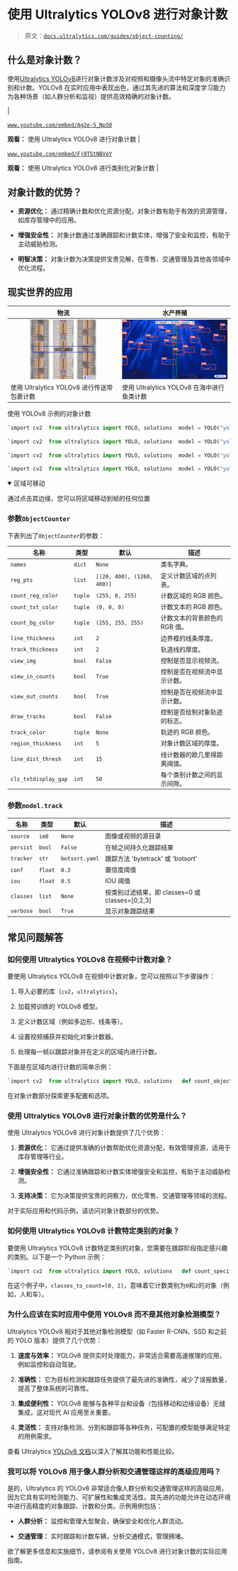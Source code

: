 # 使用 Ultralytics YOLOv8 进行对象计数

> 原文：[`docs.ultralytics.com/guides/object-counting/`](https://docs.ultralytics.com/guides/object-counting/)

## 什么是对象计数？

使用[Ultralytics YOLOv8](https://github.com/ultralytics/ultralytics/)进行对象计数涉及对视频和摄像头流中特定对象的准确识别和计数。YOLOv8 在实时应用中表现出色，通过其先进的算法和深度学习能力为各种场景（如人群分析和监视）提供高效精确的对象计数。

|

[`www.youtube.com/embed/Ag2e-5_NpS0`](https://www.youtube.com/embed/Ag2e-5_NpS0)

**观看：** 使用 Ultralytics YOLOv8 进行对象计数 |

[`www.youtube.com/embed/Fj9TStNBVoY`](https://www.youtube.com/embed/Fj9TStNBVoY)

**观看：** 使用 Ultralytics YOLOv8 进行类别化对象计数 |

## 对象计数的优势？

+   **资源优化：** 通过精确计数和优化资源分配，对象计数有助于有效的资源管理，如库存管理中的应用。

+   **增强安全性：** 对象计数通过准确跟踪和计数实体，增强了安全和监控，有助于主动威胁检测。

+   **明智决策：** 对象计数为决策提供宝贵见解，在零售、交通管理及其他各领域中优化流程。

## 现实世界的应用

| 物流 | 水产养殖 |
| --- | --- |
| ![使用 Ultralytics YOLOv8 进行传送带包裹计数](img/ca5975376e8109512dde2de53f82c528.png) | ![使用 Ultralytics YOLOv8 在海中进行鱼类计数](img/10299b830cb7415f0631cbd9a349d37b.png) |
| 使用 Ultralytics YOLOv8 进行传送带包裹计数 | 使用 Ultralytics YOLOv8 在海中进行鱼类计数 |

使用 YOLOv8 示例的对象计数

```py
`import cv2  from ultralytics import YOLO, solutions  model = YOLO("yolov8n.pt") cap = cv2.VideoCapture("path/to/video/file.mp4") assert cap.isOpened(), "Error reading video file" w, h, fps = (int(cap.get(x)) for x in (cv2.CAP_PROP_FRAME_WIDTH, cv2.CAP_PROP_FRAME_HEIGHT, cv2.CAP_PROP_FPS))  # Define region points region_points = [(20, 400), (1080, 404), (1080, 360), (20, 360)]  # Video writer video_writer = cv2.VideoWriter("object_counting_output.avi", cv2.VideoWriter_fourcc(*"mp4v"), fps, (w, h))  # Init Object Counter counter = solutions.ObjectCounter(     view_img=True,     reg_pts=region_points,     names=model.names,     draw_tracks=True,     line_thickness=2, )  while cap.isOpened():     success, im0 = cap.read()     if not success:         print("Video frame is empty or video processing has been successfully completed.")         break     tracks = model.track(im0, persist=True, show=False)      im0 = counter.start_counting(im0, tracks)     video_writer.write(im0)  cap.release() video_writer.release() cv2.destroyAllWindows()` 
```

```py
`import cv2  from ultralytics import YOLO, solutions  model = YOLO("yolov8n.pt") cap = cv2.VideoCapture("path/to/video/file.mp4") assert cap.isOpened(), "Error reading video file" w, h, fps = (int(cap.get(x)) for x in (cv2.CAP_PROP_FRAME_WIDTH, cv2.CAP_PROP_FRAME_HEIGHT, cv2.CAP_PROP_FPS))  # Define region points as a polygon with 5 points region_points = [(20, 400), (1080, 404), (1080, 360), (20, 360), (20, 400)]  # Video writer video_writer = cv2.VideoWriter("object_counting_output.avi", cv2.VideoWriter_fourcc(*"mp4v"), fps, (w, h))  # Init Object Counter counter = solutions.ObjectCounter(     view_img=True,     reg_pts=region_points,     names=model.names,     draw_tracks=True,     line_thickness=2, )  while cap.isOpened():     success, im0 = cap.read()     if not success:         print("Video frame is empty or video processing has been successfully completed.")         break     tracks = model.track(im0, persist=True, show=False)      im0 = counter.start_counting(im0, tracks)     video_writer.write(im0)  cap.release() video_writer.release() cv2.destroyAllWindows()` 
```

```py
`import cv2  from ultralytics import YOLO, solutions  model = YOLO("yolov8n.pt") cap = cv2.VideoCapture("path/to/video/file.mp4") assert cap.isOpened(), "Error reading video file" w, h, fps = (int(cap.get(x)) for x in (cv2.CAP_PROP_FRAME_WIDTH, cv2.CAP_PROP_FRAME_HEIGHT, cv2.CAP_PROP_FPS))  # Define line points line_points = [(20, 400), (1080, 400)]  # Video writer video_writer = cv2.VideoWriter("object_counting_output.avi", cv2.VideoWriter_fourcc(*"mp4v"), fps, (w, h))  # Init Object Counter counter = solutions.ObjectCounter(     view_img=True,     reg_pts=line_points,     names=model.names,     draw_tracks=True,     line_thickness=2, )  while cap.isOpened():     success, im0 = cap.read()     if not success:         print("Video frame is empty or video processing has been successfully completed.")         break     tracks = model.track(im0, persist=True, show=False)      im0 = counter.start_counting(im0, tracks)     video_writer.write(im0)  cap.release() video_writer.release() cv2.destroyAllWindows()` 
```

```py
`import cv2  from ultralytics import YOLO, solutions  model = YOLO("yolov8n.pt") cap = cv2.VideoCapture("path/to/video/file.mp4") assert cap.isOpened(), "Error reading video file" w, h, fps = (int(cap.get(x)) for x in (cv2.CAP_PROP_FRAME_WIDTH, cv2.CAP_PROP_FRAME_HEIGHT, cv2.CAP_PROP_FPS))  line_points = [(20, 400), (1080, 400)]  # line or region points classes_to_count = [0, 2]  # person and car classes for count  # Video writer video_writer = cv2.VideoWriter("object_counting_output.avi", cv2.VideoWriter_fourcc(*"mp4v"), fps, (w, h))  # Init Object Counter counter = solutions.ObjectCounter(     view_img=True,     reg_pts=line_points,     names=model.names,     draw_tracks=True,     line_thickness=2, )  while cap.isOpened():     success, im0 = cap.read()     if not success:         print("Video frame is empty or video processing has been successfully completed.")         break     tracks = model.track(im0, persist=True, show=False, classes=classes_to_count)      im0 = counter.start_counting(im0, tracks)     video_writer.write(im0)  cap.release() video_writer.release() cv2.destroyAllWindows()` 
```

<details class="tip" open="open"><summary>区域可移动</summary>

通过点击其边缘，您可以将区域移动到帧的任何位置</details>

### 参数`ObjectCounter`

下表列出了`ObjectCounter`的参数：

| 名称 | 类型 | 默认 | 描述 |
| --- | --- | --- | --- |
| `names` | `dict` | `None` | 类名字典。 |
| `reg_pts` | `list` | `[(20, 400), (1260, 400)]` | 定义计数区域的点列表。 |
| `count_reg_color` | `tuple` | `(255, 0, 255)` | 计数区域的 RGB 颜色。 |
| `count_txt_color` | `tuple` | `(0, 0, 0)` | 计数文本的 RGB 颜色。 |
| `count_bg_color` | `tuple` | `(255, 255, 255)` | 计数文本的背景颜色的 RGB 值。 |
| `line_thickness` | `int` | `2` | 边界框的线条厚度。 |
| `track_thickness` | `int` | `2` | 轨道线的厚度。 |
| `view_img` | `bool` | `False` | 控制是否显示视频流。 |
| `view_in_counts` | `bool` | `True` | 控制是否在视频流中显示计数。 |
| `view_out_counts` | `bool` | `True` | 控制是否在视频流中显示计数。 |
| `draw_tracks` | `bool` | `False` | 控制是否绘制对象轨迹的标志。 |
| `track_color` | `tuple` | `None` | 轨迹的 RGB 颜色。 |
| `region_thickness` | `int` | `5` | 对象计数区域的厚度。 |
| `line_dist_thresh` | `int` | `15` | 线计数器的欧几里得距离阈值。 |
| `cls_txtdisplay_gap` | `int` | `50` | 每个类别计数之间的显示间隙。 |

### 参数`model.track`

| 名称 | 类型 | 默认 | 描述 |
| --- | --- | --- | --- |
| `source` | `im0` | `None` | 图像或视频的源目录 |
| `persist` | `bool` | `False` | 在帧之间持久化跟踪结果 |
| `tracker` | `str` | `botsort.yaml` | 跟踪方法 'bytetrack' 或 'botsort' |
| `conf` | `float` | `0.3` | 置信度阈值 |
| `iou` | `float` | `0.5` | IOU 阈值 |
| `classes` | `list` | `None` | 按类别过滤结果，即 classes=0 或 classes=[0,2,3] |
| `verbose` | `bool` | `True` | 显示对象跟踪结果 |

## 常见问题解答

### 如何使用 Ultralytics YOLOv8 在视频中计数对象？

要使用 Ultralytics YOLOv8 在视频中计数对象，您可以按照以下步骤操作：

1.  导入必要的库（`cv2`，`ultralytics`）。

1.  加载预训练的 YOLOv8 模型。

1.  定义计数区域（例如多边形、线条等）。

1.  设置视频捕获并初始化对象计数器。

1.  处理每一帧以跟踪对象并在定义的区域内进行计数。

下面是在区域内进行计数的简单示例：

```py
`import cv2  from ultralytics import YOLO, solutions   def count_objects_in_region(video_path, output_video_path, model_path):   """Count objects in a specific region within a video."""     model = YOLO(model_path)     cap = cv2.VideoCapture(video_path)     assert cap.isOpened(), "Error reading video file"     w, h, fps = (int(cap.get(x)) for x in (cv2.CAP_PROP_FRAME_WIDTH, cv2.CAP_PROP_FRAME_HEIGHT, cv2.CAP_PROP_FPS))     region_points = [(20, 400), (1080, 404), (1080, 360), (20, 360)]     video_writer = cv2.VideoWriter(output_video_path, cv2.VideoWriter_fourcc(*"mp4v"), fps, (w, h))     counter = solutions.ObjectCounter(         view_img=True, reg_pts=region_points, names=model.names, draw_tracks=True, line_thickness=2     )      while cap.isOpened():         success, im0 = cap.read()         if not success:             print("Video frame is empty or video processing has been successfully completed.")             break         tracks = model.track(im0, persist=True, show=False)         im0 = counter.start_counting(im0, tracks)         video_writer.write(im0)      cap.release()     video_writer.release()     cv2.destroyAllWindows()   count_objects_in_region("path/to/video.mp4", "output_video.avi", "yolov8n.pt")` 
```

在对象计数部分探索更多配置和选项。

### 使用 Ultralytics YOLOv8 进行对象计数的优势是什么？

使用 Ultralytics YOLOv8 进行对象计数提供了几个优势：

1.  **资源优化：** 它通过提供准确的计数帮助优化资源分配，有效管理资源，适用于库存管理等行业。

1.  **增强安全性：** 它通过准确跟踪和计数实体增强安全和监控，有助于主动威胁检测。

1.  **支持决策：** 它为决策提供宝贵的洞察力，优化零售、交通管理等领域的流程。

对于实际应用和代码示例，请访问对象计数部分的优势。

### 如何使用 Ultralytics YOLOv8 计数特定类别的对象？

要使用 Ultralytics YOLOv8 计数特定类别的对象，您需要在跟踪阶段指定感兴趣的类别。以下是一个 Python 示例：

```py
`import cv2  from ultralytics import YOLO, solutions   def count_specific_classes(video_path, output_video_path, model_path, classes_to_count):   """Count specific classes of objects in a video."""     model = YOLO(model_path)     cap = cv2.VideoCapture(video_path)     assert cap.isOpened(), "Error reading video file"     w, h, fps = (int(cap.get(x)) for x in (cv2.CAP_PROP_FRAME_WIDTH, cv2.CAP_PROP_FRAME_HEIGHT, cv2.CAP_PROP_FPS))     line_points = [(20, 400), (1080, 400)]     video_writer = cv2.VideoWriter(output_video_path, cv2.VideoWriter_fourcc(*"mp4v"), fps, (w, h))     counter = solutions.ObjectCounter(         view_img=True, reg_pts=line_points, names=model.names, draw_tracks=True, line_thickness=2     )      while cap.isOpened():         success, im0 = cap.read()         if not success:             print("Video frame is empty or video processing has been successfully completed.")             break         tracks = model.track(im0, persist=True, show=False, classes=classes_to_count)         im0 = counter.start_counting(im0, tracks)         video_writer.write(im0)      cap.release()     video_writer.release()     cv2.destroyAllWindows()   count_specific_classes("path/to/video.mp4", "output_specific_classes.avi", "yolov8n.pt", [0, 2])` 
```

在这个例子中，`classes_to_count=[0, 2]`，意味着它计数类别为`0`和`2`的对象（例如，人和车）。

### 为什么应该在实时应用中使用 YOLOv8 而不是其他对象检测模型？

Ultralytics YOLOv8 相对于其他对象检测模型（如 Faster R-CNN、SSD 和之前的 YOLO 版本）提供了几个优势：

1.  **速度与效率：** YOLOv8 提供实时处理能力，非常适合需要高速推理的应用，例如监控和自动驾驶。

1.  **准确性：** 它为目标检测和跟踪任务提供了最先进的准确性，减少了误报数量，提高了整体系统的可靠性。

1.  **集成便利性：** YOLOv8 能够与各种平台和设备（包括移动和边缘设备）无缝集成，这对现代 AI 应用至关重要。

1.  **灵活性：** 支持对象检测、分割和跟踪等各种任务，可配置的模型能够满足特定的用例需求。

查看 Ultralytics [YOLOv8 文档](https://docs.ultralytics.com/models/yolov8)以深入了解其功能和性能比较。

### 我可以将 YOLOv8 用于像人群分析和交通管理这样的高级应用吗？

是的，Ultralytics 的 YOLOv8 非常适合像人群分析和交通管理这样的高级应用，因为它具有实时检测能力、可扩展性和集成灵活性。其先进的功能允许在动态环境中进行高精度的对象跟踪、计数和分类。示例用例包括：

+   **人群分析：** 监控和管理大型聚会，确保安全和优化人群流动。

+   **交通管理：** 实时跟踪和计数车辆，分析交通模式，管理拥堵。

欲了解更多信息和实施细节，请参阅有关使用 YOLOv8 进行对象计数的实际应用指南。
